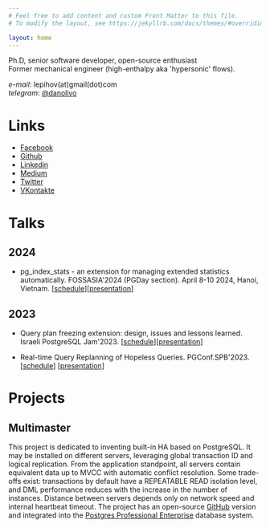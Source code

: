 ```yaml
---
# Feel free to add content and custom Front Matter to this file.
# To modify the layout, see https://jekyllrb.com/docs/themes/#overriding-theme-defaults

layout: home
---
```

Ph.D, senior software developer, open-source enthusiast  
Former mechanical engineer (high-enthalpy aka 'hypersonic' flows).

*e-mail*: lepihov(at)gmail(dot)com  
*telegram*: [@danolivo](t.me/danolivo)  

# Links
- [Facebook](https://www.facebook.com/avlepikhov/)
- [Github](https://github.com/danolivo)
- [Linkedin](https://www.linkedin.com/in/avlepikhov/)
- [Medium](https://medium.com/@andreylepikhov)
- [Twitter](https://twitter.com/avlepikhov)
- [VKontakte](https://vk.com/id5294240)

# Talks

## 2024
- pg_index_stats - an extension for managing extended statistics automatically. FOSSASIA'2024 (PGDay section). April 8-10 2024, Hanoi, Vietnam.
[[schedule](https://eventyay.com/e/55d2a466/session/9083)][[presentation](https://github.com/danolivo/conf/blob/main/2024-FossAsia/pg_index_stats.pdf)]

## 2023
- Query plan freezing extension: design, issues and lessons learned. Israeli PostgreSQL Jam'2023.
[[schedule](https://pgday.org.il)][[presentation](https://github.com/danolivo/conf/blob/main/2023-PGDay-Israel/sr-plan.pdf)]

- Real-time Query Replanning of Hopeless Queries. PGConf.SPB'2023.
[[schedule](https://pgconf.ru/en/talk/1589471)] [[presentation](https://github.com/danolivo/conf/blob/main/2023-PGConf-spb/PGConf-Spb-2023.pdf)]

# Projects
## Multimaster
This project is dedicated to inventing built-in HA based on PostgreSQL. It may be installed on different servers, leveraging global transaction ID and logical replication. From the application standpoint, all servers contain equivalent data up to MVCC with automatic conflict resolution. Some trade-offs exist: transactions by default have a REPEATABLE READ isolation level, and DML performance reduces with the increase in the number of instances. Distance between servers depends only on network speed and internal heartbeat timeout.
The project has an open-source [GitHub](https://github.com/postgrespro/mmts) version and integrated into the [Postgres Professional Enterprise](https://postgrespro.com/docs/enterprise/16/multimaster) database system.
